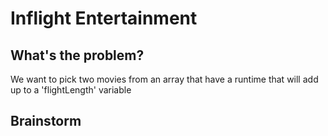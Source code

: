 # Inflight Entertainment

## What's the problem?

We want to pick two movies from an array that have a runtime that will add up to a 'flightLength' variable

## Brainstorm
